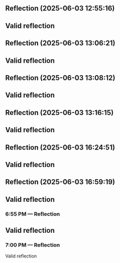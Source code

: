 

## Reflection (2025-06-03 12:55:16)

Valid reflection
---


## Reflection (2025-06-03 13:06:21)

Valid reflection
---


## Reflection (2025-06-03 13:08:12)

Valid reflection
---


## Reflection (2025-06-03 13:16:15)

Valid reflection
---


## Reflection (2025-06-03 16:24:51)

Valid reflection
---


## Reflection (2025-06-03 16:59:19)

Valid reflection
---


### 6:55 PM — Reflection

Valid reflection
---


### 7:00 PM — Reflection

Valid reflection